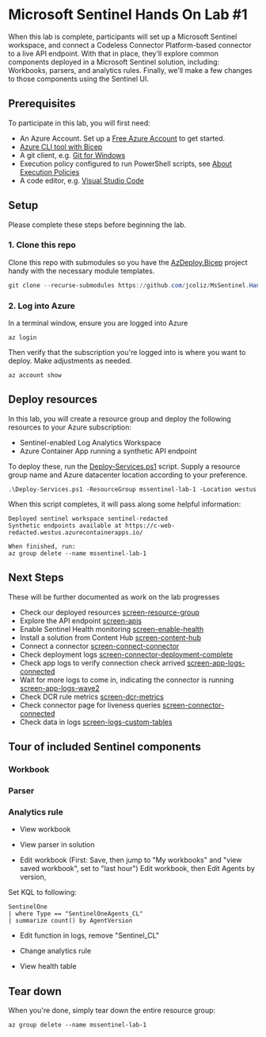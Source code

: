 # Microsoft Sentinel Hands On Lab #1

When this lab is complete, participants will set up a Microsoft Sentinel workspace, and connect a Codeless Connector Platform-based connector to a live API endpoint. With that in place, they'll explore common components deployed in a Microsoft Sentinel solution, including: Workbooks, parsers, and analytics rules. Finally, we'll make a few changes to those components using the Sentinel UI.

## Prerequisites

To participate in this lab, you will first need:

* An Azure Account. Set up a [Free Azure Account](https://azure.microsoft.com/en-us/pricing/purchase-options/azure-account) to get started.
* [Azure CLI tool with Bicep](https://learn.microsoft.com/en-us/azure/azure-resource-manager/bicep/install#azure-cli)
* A git client, e.g. [Git for Windows](https://gitforwindows.org/)
* Execution policy configured to run PowerShell scripts, see [About Execution Policies](https://learn.microsoft.com/en-us/powershell/module/microsoft.powershell.core/about/about_execution_policies)
* A code editor, e.g. [Visual Studio Code](https://code.visualstudio.com/)

## Setup

Please complete these steps before beginning the lab.

### 1. Clone this repo

Clone this repo with submodules so you have the [AzDeploy.Bicep](https://github.com/jcoliz/AzDeploy.Bicep) project handy with the necessary module templates.

```powershell
git clone --recurse-submodules https://github.com/jcoliz/MsSentinel.HandsOnLab.1.git
```

### 2. Log into Azure

In a terminal window, ensure you are logged into Azure

```dotnetcli
az login
```

Then verify that the subscription you're logged into is where you want to deploy. Make adjustments as needed.

```dotnetcli
az account show
```

## Deploy resources

In this lab, you will create a resource group and deploy the following resources to your Azure subscription:

* Sentinel-enabled Log Analytics Workspace
* Azure Container App running a synthetic API endpoint

To deploy these, run the [Deploy-Services.ps1](./Deploy-Services.ps1) script. Supply a resource group name and
Azure datacenter location according to your preference.

```dotnetcli
.\Deploy-Services.ps1 -ResourceGroup mssentinel-lab-1 -Location westus
```

When this script completes, it will pass along some helpful information:

```dotnetcli
Deployed sentinel workspace sentinel-redacted
Synthetic endpoints available at https://c-web-redacted.westus.azurecontainerapps.io/

When finished, run:
az group delete --name mssentinel-lab-1
```

## Next Steps

These will be further documented as work on the lab progresses

* Check our deployed resources [screen-resource-group](./docs/images/screen-resource-group.jpeg)
* Explore the API endpoint [screen-apis](./docs/images/screen-apis.jpeg)
* Enable Sentinel Health monitoring [screen-enable-health](./docs/images/screen-enable-health.jpeg)
* Install a solution from Content Hub [screen-content-hub](./docs/images/screen-content-hub.jpeg)
* Connect a connector [screen-connect-connector](./docs/images/screen-connect-connector.jpeg)
* Check deployment logs [screen-connector-deployment-complete](./docs/images/screen-connector-deployment-complete.jpeg)
* Check app logs to verify connection check arrived [screen-app-logs-connected](./docs/images/screen-app-logs-connected.jpeg)
* Wait for more logs to come in, indicating the connector is running [screen-app-logs-wave2](./docs/images/screen-app-logs-wave2.jpeg)
* Check DCR rule metrics [screen-dcr-metrics](./docs/images/screen-dcr-metrics.jpeg)
* Check connector page for liveness queries [screen-connector-connected](./docs/images/screen-connector-connected.jpeg)
* Check data in logs [screen-logs-custom-tables](./docs/images/screen-logs-custom-tables.jpeg)

## Tour of included Sentinel components

### Workbook

### Parser

### Analytics rule

* View workbook
* View parser in solution

* Edit workbook (First: Save, then jump to "My workbooks" and "view saved workbook", set to "last hour")
    Edit workbook, then Edit Agents by version, 

Set KQL to following:

```kusto
SentinelOne
| where Type == "SentinelOneAgents_CL"
| summarize count() by AgentVersion
```

* Edit function in logs, remove "Sentinel_CL"

* Change analytics rule
* View health table

## Tear down

When you're done, simply tear down the entire resource group:

```dotnetcli
az group delete --name mssentinel-lab-1
```

